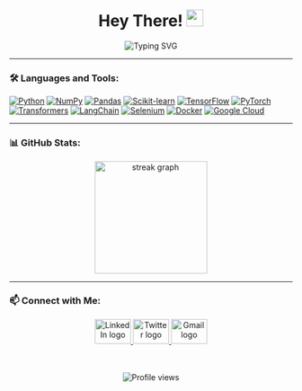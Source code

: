 <h1 align="center">Hey There! <img src="https://media.giphy.com/media/hvRJCLFzcasrR4ia7z/giphy.gif" width="30"></h1>

<p align="center">
  <img src="https://readme-typing-svg.herokuapp.com?font=Fira+Code&weight=500&size=28&pause=1000&color=0F79A5&center=true&width=500&lines=Data+Scientist;AI+Engineer;" alt="Typing SVG">
</p>

---

### 🛠 Languages and Tools:
[![Python](https://img.shields.io/badge/-Python-3776AB?style=flat&logo=python&logoColor=white)](https://www.python.org/)
[![NumPy](https://img.shields.io/badge/-NumPy-013243?style=flat&logo=numpy&logoColor=white)](https://numpy.org/)
[![Pandas](https://img.shields.io/badge/-Pandas-150458?style=flat&logo=pandas&logoColor=white)](https://pandas.pydata.org/)
[![Scikit-learn](https://img.shields.io/badge/-Scikit_learn-F7931E?style=flat&logo=scikit-learn&logoColor=white)](https://scikit-learn.org/)
[![TensorFlow](https://img.shields.io/badge/-TensorFlow-FF6F00?style=flat&logo=tensorflow&logoColor=white)](https://www.tensorflow.org/)
[![PyTorch](https://img.shields.io/badge/-PyTorch-EE4C2C?style=flat&logo=pytorch&logoColor=white)](https://pytorch.org/)
[![Transformers](https://img.shields.io/badge/-Transformers-FF6F00?style=flat&logo=huggingface&logoColor=white)](https://huggingface.co/transformers/)
[![LangChain](https://img.shields.io/badge/-LangChain-007ACC?style=flat)](https://langchain.readthedocs.io/)
[![Selenium](https://img.shields.io/badge/-Selenium-43B02A?style=flat&logo=selenium&logoColor=white)](https://www.selenium.dev/)
[![Docker](https://img.shields.io/badge/-Docker-2496ED?style=flat&logo=docker&logoColor=white)](https://www.docker.com/)
[![Google Cloud](https://img.shields.io/badge/-Google_Cloud-4285F4?style=flat&logo=google-cloud&logoColor=white)](https://cloud.google.com/)

---

### 📊 GitHub Stats:
<div align="center">
  <img src="https://streak-stats.demolab.com?user=tghurair&locale=en&mode=daily&theme=GruvBox&hide_border=false&border_radius=5&order=3" height="200" alt="streak graph" />
</div>


---

### 📫 Connect with Me:
<div align="center">
  <a href="https://www.linkedin.com/in/al-ghurair/">
    <img src="https://raw.githubusercontent.com/maurodesouza/profile-readme-generator/master/src/assets/icons/social/linkedin/default.svg" width="64" height="44" alt="LinkedIn logo" />
  </a>
  <a href="https://twitter.com/ghurair_">
    <img src="https://raw.githubusercontent.com/maurodesouza/profile-readme-generator/master/src/assets/icons/social/twitter/default.svg" width="64" height="44" alt="Twitter logo" />
  </a>
  <a href="mailto:thameralghuraircs@gmail.com">
    <img src="https://raw.githubusercontent.com/maurodesouza/profile-readme-generator/master/src/assets/icons/social/gmail/default.svg" width="64" height="44" alt="Gmail logo" />
  </a>
</div>
<br> </br>
<p align="center"> 
  <img src="https://komarev.com/ghpvc/?username=tghurair&label=Profile%20views&color=0e75b6&style=flat" alt="Profile views" />
</p>
